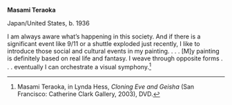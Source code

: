 **Masami Teraoka**

Japan/United States, b. 1936

I am always aware what’s happening in this society. And if there is a significant event like 9/11 or a shuttle exploded just recently, I like to introduce those social and cultural events in my painting. . . . \[M\]y painting is definitely based on real life and fantasy. I weave through opposite forms . . . eventually I can orchestrate a visual symphony.[^1]

[^1]: Masami Teraoka, in Lynda Hess, *Cloning Eve and Geisha* (San Francisco: Catherine Clark Gallery, 2003), DVD.
